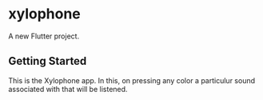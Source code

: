 # xylophone

A new Flutter project.

## Getting Started

This is the Xylophone app. In this, on pressing any color a particulur sound associated with that will be listened.
